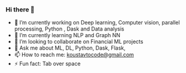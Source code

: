 ### Hi there 👋


- 🔭 I’m currently working on Deep learning, Computer vision, parallel processing, Python , Dask and Data analysis
- 🌱 I’m currently learning NLP and Graph NN
- 👯 I’m looking to collaborate on Financial ML projects
- 💬 Ask me about ML, DL, Python, Dask, Flask, 
- 📫 How to reach me: koustavtocode@gmail.com
- ⚡ Fun fact: Tab over space

